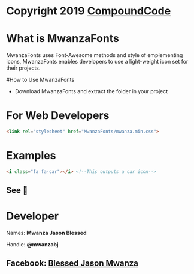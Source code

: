 # Copyright 2019 [CompoundCode](https://github.com/compoundCode)

# What is MwanzaFonts
MwanzaFonts uses 
Font-Awesome methods
and style of emplementing
icons, MwanzaFonts enables developers to use a light-weight icon set for their
projects.


#How to Use MwanzaFonts

* Download MwanzaFonts and extract the folder in your project

# For Web Developers

```html 
<link rel="stylesheet" href="MwanzaFonts/mwanza.min.css">
```

# Examples
```html
<i class="fa fa-car"></i> <!--This outputs a car icon-->
```
See :taxi:
-----------------------------------
# Developer

Names: **Mwanza Jason Blessed**

Handle: **@mwanzabj**

Facebook: [Blessed Jason Mwanza](https://facebook.com/blessedjasonmwanza)
------------------------------------

